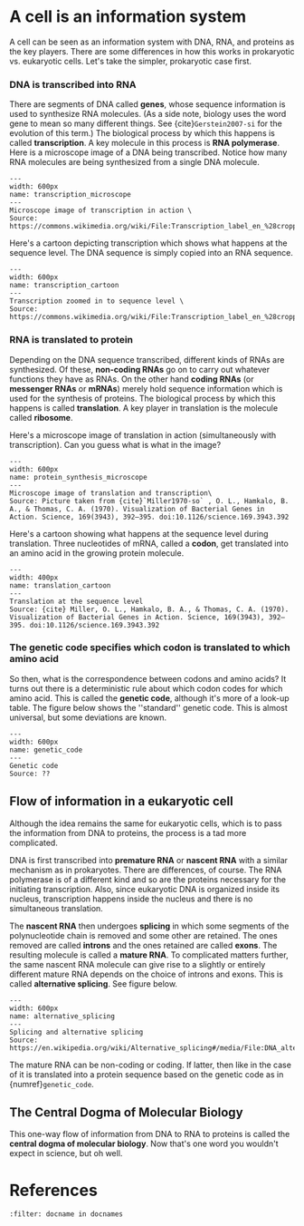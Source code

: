 # A cell is an information system 
A cell can be seen as an information system with DNA, RNA, and proteins as the key players. 
There are some differences in how this works in prokaryotic vs. eukaryotic cells. 
Let's take the simpler, prokaryotic case first.

### DNA is transcribed into RNA
There are segments of DNA called **genes**, whose sequence information is used to synthesize RNA molecules. (As a side note, biology uses the word gene to mean so many different things. See {cite}`Gerstein2007-si` for the evolution of this term.)
The biological process by which this happens is called **transcription**. 
A key molecule in this process is **RNA polymerase**. 
Here is a microscope image of a DNA being transcribed. Notice how many RNA molecules are being synthesized from a single DNA molecule.
```{figure} ./images/Transcription_label_en_(cropped).jpg
--- 
width: 600px
name: transcription_microscope
---
Microscope image of transcription in action \
Source: https://commons.wikimedia.org/wiki/File:Transcription_label_en_%28cropped%29.jpg
```

Here's a cartoon depicting transcription which shows what happens at the sequence level. 
The DNA sequence is simply copied into an RNA sequence.

```{figure} ./images/Process_of_transcription.jpg
---
width: 600px
name: transcription_cartoon
---
Transcription zoomed in to sequence level \
Source: https://commons.wikimedia.org/wiki/File:Transcription_label_en_%28cropped%29.jpg
```
### RNA is translated to protein
Depending on the DNA sequence transcribed, different kinds of RNAs are synthesized.
Of these, **non-coding RNAs** go on to carry out whatever functions they have as RNAs.
On the other hand **coding RNAs** (or **messenger RNAs** or **mRNAs**) merely hold sequence information which is used for the synthesis of proteins. 
The biological process by which this happens is called **translation**.
A key player in translation is the molecule called **ribosome**.

Here's a microscope image of translation in action (simultaneously with transcription). 
Can you guess what is what in the image?

```{figure} ./images/protein_synthesis_microscope.png
---
width: 600px
name: protein_synthesis_microscope
---
Microscope image of translation and transcription\
Source: Picture taken from {cite}`Miller1970-so` , O. L., Hamkalo, B. A., & Thomas, C. A. (1970). Visualization of Bacterial Genes in Action. Science, 169(3943), 392–395. doi:10.1126/science.169.3943.392
```

Here's a cartoon showing what happens at the sequence level during translation.
Three nucleotides of mRNA, called a **codon**, get translated into an amino acid in the growing protein molecule.

```{figure} ./images/translation_cartoon.png
---
width: 400px
name: translation_cartoon
---
Translation at the sequence level
Source: {cite} Miller, O. L., Hamkalo, B. A., & Thomas, C. A. (1970). Visualization of Bacterial Genes in Action. Science, 169(3943), 392–395. doi:10.1126/science.169.3943.392
```

### The genetic code specifies which codon is translated to which amino acid
So then, what is the correspondence between codons and amino acids? 
It turns out there is a deterministic rule about which codon codes for which amino acid. 
This is called the **genetic code**, although it's more of a look-up table. 
The figure below shows the ''standard'' genetic code. This is almost universal, but some deviations are known.


```{figure} ./images/GeneticCode21-version-2.png
---
width: 600px
name: genetic_code
---
Genetic code
Source: ??
```

## Flow of information in a eukaryotic cell
Although the idea remains the same for eukaryotic cells, which is to pass the information from DNA to proteins, 
the process is a tad more complicated. 

DNA is first transcribed into **premature RNA** or **nascent RNA** with a similar mechanism as in prokaryotes.
There are differences, of course. The RNA polymerase is of a different kind and so are the proteins necessary for the initiating transcription.
Also, since eukaryotic DNA is organized inside its nucleus, transcription happens inside the nucleus and there is no simultaneous translation. 

The **nascent RNA** then undergoes **splicing** in which some segments of the polynucleotide chain is removed and some other are retained. 
The ones removed are called **introns** and the ones retained are called **exons**. 
The resulting molecule is called a **mature RNA**. 
To complicated matters further, the same nascent RNA molecule can give rise to a slightly or entirely different mature RNA depends on the choice of introns and exons. 
This is called **alternative splicing**.
See figure below.

```{figure} ./images/DNA_alternative_splicing.gif
---
width: 600px
name: alternative_splicing
---
Splicing and alternative splicing
Source: https://en.wikipedia.org/wiki/Alternative_splicing#/media/File:DNA_alternative_splicing.gif
```

The mature RNA can be non-coding or coding. 
If latter, then like in the case of  it is translated into a protein sequence based on the genetic code as in {numref}`genetic_code`. 

## The Central Dogma of Molecular Biology
This one-way flow of information from DNA to RNA to proteins is called the **central dogma of molecular biology**. Now that's one word you wouldn't expect in science, but oh well.

# References

```{bibliography} 
:filter: docname in docnames
```
